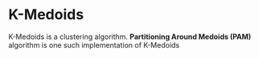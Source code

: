 # K-Medoids 
K-Medoids is a clustering algorithm. **Partitioning Around Medoids (PAM)** algorithm is one such implementation of K-Medoids
